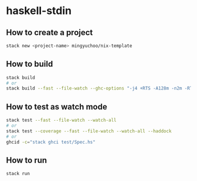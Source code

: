# haskell-stdin

## How to create a project

```bash
stack new <project-name> mingyuchoo/nix-template
```

## How to build

```bash
stack build
# or
stack build --fast --file-watch --ghc-options "-j4 +RTS -A128m -n2m -RTS"
```

## How to test as watch mode

```bash
stack test --fast --file-watch --watch-all
# or
stack test --coverage --fast --file-watch --watch-all --haddock
# or
ghcid -c="stack ghci test/Spec.hs"
```

## How to run

```bash
stack run
```
